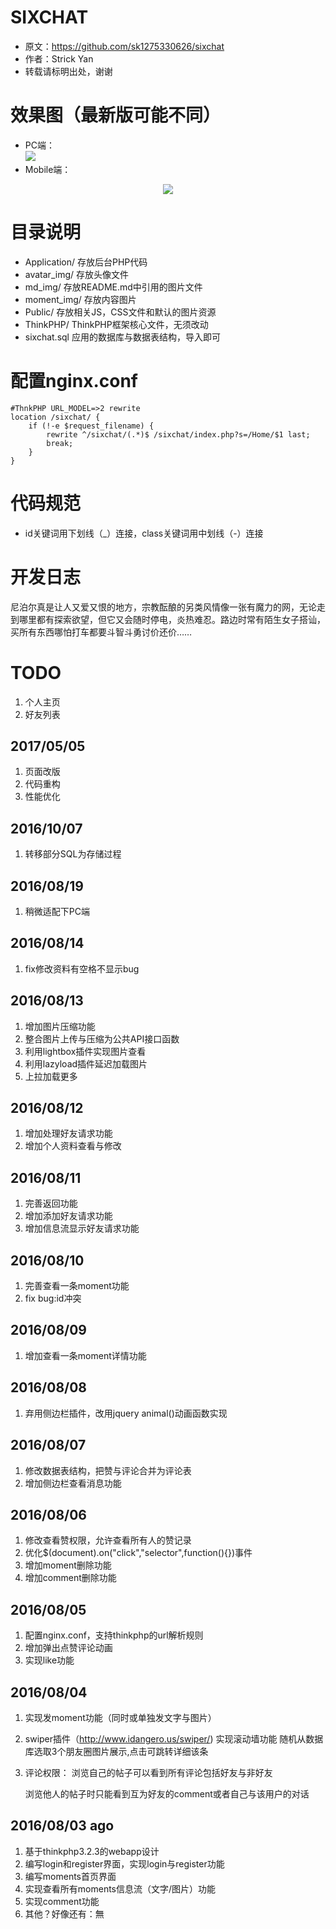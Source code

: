 # SIXCHAT
* 原文：https://github.com/sk1275330626/sixchat
* 作者：Strick Yan
* 转载请标明出处，谢谢



# 效果图（最新版可能不同）

* PC端：  
  ![](https://raw.githubusercontent.com/sk1275330626/sixchat/master/md_img/pc.png)  
* Mobile端：  

<div align="center">
<img src="https://raw.githubusercontent.com/sk1275330626/sixchat/master/md_img/mobile.png"/>
 </div>



# 目录说明

* Application/ 存放后台PHP代码
* avatar_img/ 存放头像文件
* md_img/ 存放README.md中引用的图片文件
* moment_img/ 存放内容图片
* Public/ 存放相关JS，CSS文件和默认的图片资源
* ThinkPHP/ ThinkPHP框架核心文件，无须改动
* sixchat.sql 应用的数据库与数据表结构，导入即可



# 配置nginx.conf

```
#ThnkPHP URL_MODEL=>2 rewrite
location /sixchat/ {
    if (!-e $request_filename) {
        rewrite ^/sixchat/(.*)$ /sixchat/index.php?s=/Home/$1 last;
        break;
    }
}
```



# 代码规范

* id关键词用下划线（_）连接，class关键词用中划线（-）连接



# 开发日志

尼泊尔真是让人又爱又恨的地方，宗教酝酿的另类风情像一张有魔力的网，无论走到哪里都有探索欲望，但它又会随时停电，炎热难忍。路边时常有陌生女子搭讪，买所有东西哪怕打车都要斗智斗勇讨价还价……



# TODO

1. 个人主页
2. 好友列表

## 2017/05/05

1. 页面改版
2. 代码重构
3. 性能优化

## 2016/10/07

1. 转移部分SQL为存储过程

## 2016/08/19

1. 稍微适配下PC端

## 2016/08/14
1. fix修改资料有空格不显示bug

## 2016/08/13
1. 增加图片压缩功能
2. 整合图片上传与压缩为公共API接口函数
3. 利用lightbox插件实现图片查看
4. 利用lazyload插件延迟加载图片
5. 上拉加载更多

## 2016/08/12
1. 增加处理好友请求功能
2. 增加个人资料查看与修改

## 2016/08/11
1. 完善返回功能
2. 增加添加好友请求功能
3. 增加信息流显示好友请求功能

## 2016/08/10
1. 完善查看一条moment功能
2. fix bug:id冲突

## 2016/08/09
1. 增加查看一条moment详情功能

## 2016/08/08
1. 弃用侧边栏插件，改用jquery animal()动画函数实现

## 2016/08/07
1. 修改数据表结构，把赞与评论合并为评论表
2. 增加侧边栏查看消息功能

## 2016/08/06
1. 修改查看赞权限，允许查看所有人的赞记录
2. 优化$(document).on("click","selector",function(){})事件
3. 增加moment删除功能
4. 增加comment删除功能

## 2016/08/05
1. 配置nginx.conf，支持thinkphp的url解析规则 
2. 增加弹出点赞评论动画
3. 实现like功能

## 2016/08/04
1. 实现发moment功能（同时或单独发文字与图片）

2. swiper插件（http://www.idangero.us/swiper/) 实现滚动墙功能
    随机从数据库选取3个朋友圈图片展示,点击可跳转详细该条

3. 评论权限：
    浏览自己的帖子可以看到所有评论包括好友与非好友

    浏览他人的帖子时只能看到互为好友的comment或者自己与该用户的对话

## 2016/08/03 ago
1. 基于thinkphp3.2.3的webapp设计
2. 编写login和register界面，实现login与register功能
3. 编写moments首页界面
4. 实现查看所有moments信息流（文字/图片）功能
5. 实现comment功能
6. 其他？好像还有：無
